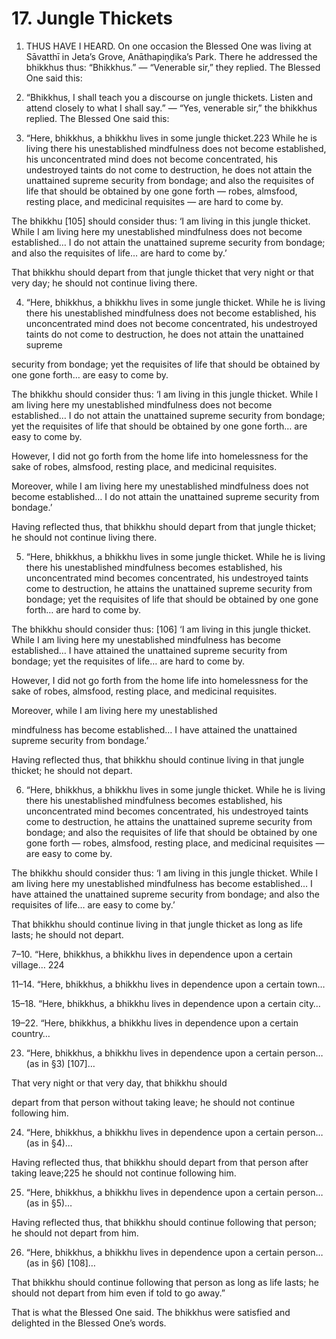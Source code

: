 # 17. Jungle Thickets

1. THUS HAVE I HEARD. On one occasion the Blessed
One was living at Sāvatthī in Jeta’s Grove, Anāthapiṇḍika’s
Park. There he addressed the bhikkhus thus: “Bhikkhus.” —
“Venerable sir,” they replied. The Blessed One said this:

2. “Bhikkhus, I shall teach you a discourse on jungle
thickets. Listen and attend closely to what I shall say.” — “Yes,
venerable sir,” the bhikkhus replied. The Blessed One said
this:

3. “Here, bhikkhus, a bhikkhu lives in some jungle
thicket.223 While he is living there his unestablished
mindfulness does not become established, his unconcentrated
mind does not become concentrated, his undestroyed taints
do not come to destruction, he does not attain the unattained
supreme security from bondage; and also the requisites of life
that should be obtained by one gone forth — robes, almsfood,
resting place, and medicinal requisites — are hard to come
by.

The bhikkhu [105] should consider thus: ‘I am living in
this jungle thicket. While I am living here my unestablished
mindfulness does not become established… I do not attain
the unattained supreme security from bondage; and also the
requisites of life… are hard to come by.’

That bhikkhu should depart from that jungle thicket that
very night or that very day; he should not continue living there.

4. “Here, bhikkhus, a bhikkhu lives in some jungle thicket.
While he is living there his unestablished mindfulness does
not become established, his unconcentrated mind does not
become concentrated, his undestroyed taints do not come
to destruction, he does not attain the unattained supreme


security from bondage; yet the requisites of life that should be
obtained by one gone forth… are easy to come by.

The bhikkhu should consider thus: ‘I am living in this jungle
thicket. While I am living here my unestablished mindfulness
does not become established… I do not attain the unattained
supreme security from bondage; yet the requisites of life that
should be obtained by one gone forth… are easy to come by.

However, I did not go forth from the home life into
homelessness for the sake of robes, almsfood, resting place,
and medicinal requisites.

Moreover, while I am living here my unestablished
mindfulness does not become established… I do not attain
the unattained supreme security from bondage.’

Having reflected thus, that bhikkhu should depart from
that jungle thicket; he should not continue living there.

5. “Here, bhikkhus, a bhikkhu lives in some jungle
thicket. While he is living there his unestablished mindfulness
becomes established, his unconcentrated mind becomes
concentrated, his undestroyed taints come to destruction, he
attains the unattained supreme security from bondage; yet the
requisites of life that should be obtained by one gone forth…
are hard to come by.

The bhikkhu should consider thus: [106] ‘I am living in
this jungle thicket. While I am living here my unestablished
mindfulness has become established… I have attained the
unattained supreme security from bondage; yet the requisites
of life… are hard to come by.

However, I did not go forth from the home life into
homelessness for the sake of robes, almsfood, resting place,
and medicinal requisites.

Moreover, while I am living here my unestablished


mindfulness has become established… I have attained the
unattained supreme security from bondage.’

Having reflected thus, that bhikkhu should continue living
in that jungle thicket; he should not depart.

6. “Here, bhikkhus, a bhikkhu lives in some jungle
thicket. While he is living there his unestablished mindfulness
becomes established, his unconcentrated mind becomes
concentrated, his undestroyed taints come to destruction,
he attains the unattained supreme security from bondage;
and also the requisites of life that should be obtained by one
gone forth — robes, almsfood, resting place, and medicinal
requisites — are easy to come by.

The bhikkhu should consider thus: ‘I am living in this jungle
thicket. While I am living here my unestablished mindfulness
has become established… I have attained the unattained
supreme security from bondage; and also the requisites of
life… are easy to come by.’

That bhikkhu should continue living in that jungle thicket
as long as life lasts; he should not depart.

7–10. “Here, bhikkhus, a bhikkhu lives in dependence
upon a certain village… 224

11–14. “Here, bhikkhus, a bhikkhu lives in dependence
upon a certain town…

15–18. “Here, bhikkhus, a bhikkhu lives in dependence
upon a certain city…

19–22. “Here, bhikkhus, a bhikkhu lives in dependence
upon a certain country…

23. “Here, bhikkhus, a bhikkhu lives in dependence upon
a certain person… (as in §3) [107]…

That very night or that very day, that bhikkhu should


depart from that person without taking leave; he should not
continue following him.

24. “Here, bhikkhus, a bhikkhu lives in dependence upon
a certain person… (as in §4)…

Having reflected thus, that bhikkhu should depart from
that person after taking leave;225 he should not continue
following him.

25. “Here, bhikkhus, a bhikkhu lives in dependence
upon a certain person… (as in §5)…

Having reflected thus, that bhikkhu should continue
following that person; he should not depart from him.

26. “Here, bhikkhus, a bhikkhu lives in dependence upon
a certain person… (as in §6) [108]…

That bhikkhu should continue following that person as
long as life lasts; he should not depart from him even if told to
go away.”

That is what the Blessed One said. The bhikkhus were
satisfied and delighted in the Blessed One’s words.
